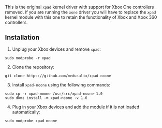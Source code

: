 This is the original `xpad` kernel driver with support for Xbox One controllers removed. If you are running the `xone` driver you will have to replace the `xpad` kernel module with this one to retain the functionality of Xbox and Xbox 360 controllers.

## Installation

1. Unplug your Xbox devices and remove `xpad`:

```
sudo modprobe -r xpad
```

2. Clone the repository:

```
git clone https://github.com/medusalix/xpad-noone
```

3. Install `xpad-noone` using the following commands:

```
sudo cp -r xpad-noone /usr/src/xpad-noone-1.0
sudo dkms install -m xpad-noone -v 1.0
```

4. Plug in your Xbox devices and add the module if it is not loaded automatically:

```
sudo modprobe xpad-noone
```
